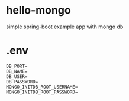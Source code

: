 # hello-mongo
simple spring-boot example app with mongo db

# .env 
```dotenv
DB_PORT=
DB_NAME=
DB_USER=
DB_PASSWORD=
MONGO_INITDB_ROOT_USERNAME=
MONGO_INITDB_ROOT_PASSWORD=
```